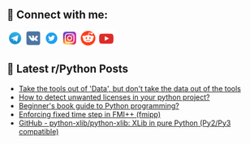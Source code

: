 ## 🔎 Connect with me:
[<img src="https://github.com/bullbesh/bullbesh/blob/main/images/Telegram.png" width="32" height="32" />](https://t.me/bullbesh)
[<img src="https://github.com/bullbesh/bullbesh/blob/main/images/VK.png" width="32" height="32" />](https://vk.com/bullbesh)
[<img src="https://github.com/bullbesh/bullbesh/blob/main/images/Twitter.png" width="32" height="32" />](https://twitter.com/bullbesh1)
[<img src="https://github.com/bullbesh/bullbesh/blob/main/images/Instagram.png" width="32" height="32" />](https://www.instagram.com/bullbesh)
[<img src="https://github.com/bullbesh/bullbesh/blob/main/images/Reddit.png" width="32" height="32" />](https://www.reddit.com/user/bullbesh)
[<img src="https://github.com/bullbesh/bullbesh/blob/main/images/YouTube.png" width="32" height="32" />](https://www.youtube.com/channel/UCtfjRs6uzgq5mfm8S06WTcg)

## 📕 Latest r/Python Posts
<!-- BLOG-POST-LIST:START -->
- [Take the tools out of &#39;Data&#39;, but don&#39;t take the data out of the tools](https://www.reddit.com/r/Python/comments/109vtdk/take_the_tools_out_of_data_but_dont_take_the_data/)
- [How to detect unwanted licenses in your python project?](https://www.reddit.com/r/Python/comments/109vs1k/how_to_detect_unwanted_licenses_in_your_python/)
- [Beginner&#39;s book guide to Python programming?](https://www.reddit.com/r/Python/comments/109vnjk/beginners_book_guide_to_python_programming/)
- [Enforcing fixed time step in FMI++ &lpar;fmipp&rpar;](https://www.reddit.com/r/Python/comments/109ut9w/enforcing_fixed_time_step_in_fmi_fmipp/)
- [GitHub - python-xlib/python-xlib: XLib in pure Python &lpar;Py2/Py3 compatible&rpar;](https://www.reddit.com/r/Python/comments/109ugs3/github_pythonxlibpythonxlib_xlib_in_pure_python/)
<!-- BLOG-POST-LIST:END -->
